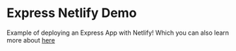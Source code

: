 # Express Netlify Demo

Example of deploying an Express App with Netlify! Which you can also learn more about [here](https://docs.netlify.com/frameworks/express/)
